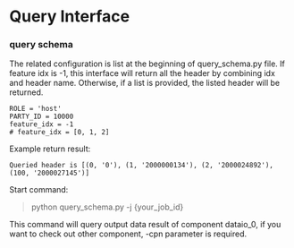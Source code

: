 # Query Interface

### query schema

The related configuration is list at the beginning of query_schema.py file. If feature idx is -1, this interface will return all the header by combining idx and header name. Otherwise, if a list is provided, the listed header will be returned.

```
ROLE = 'host'
PARTY_ID = 10000
feature_idx = -1
# feature_idx = [0, 1, 2]
```

Example return result:
```
Queried header is [(0, '0'), (1, '2000000134'), (2, '2000024892'), (100, '2000027145')]
```

Start command:

> python query_schema.py -j {your_job_id}

This command will query output data result of component dataio_0, if you want to check out other component, -cpn parameter is required.